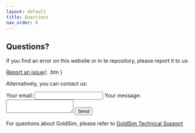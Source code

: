 ```yaml
---
layout: default
title: Questions
nav_order: 6
---
```


## Questions?

If you find an error on this website or in te repository, please report it to us:

[Report an issue](https://github.com/SergioCoboLopez/Workshop_ESA/issues/new){: .btn }

Alternatively, you can contact us:

<form action="https://formspree.io/f/mnqkjege" method="POST">
  <label>
    Your email:
    <input type="email" name="email">
  </label>
  <label>
    Your message:
    <textarea name="message"></textarea>
  </label>
  <!-- your other form fields go here -->
  <button type="submit">Send</button>
</form>


For questions about GoldSim, please refer to [GoldSim Technical Support](https://www.goldsim.com/Web/Customers/Support/)